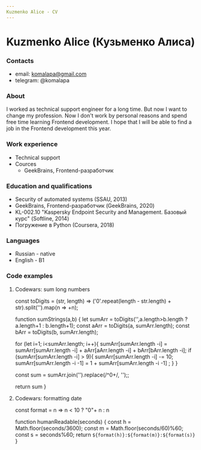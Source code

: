 ```yaml
---
Kuzmenko Alice - CV
---
```

# Kuzmenko Alice (Кузьменко Алиса)

### Contacts
- email: komalapa@gmail.com
- telegram: @komalapa

### About
I worked as technical support engineer for a long time. But now I want to change my profession. Now I don't work by personal reasons and spend free time learning Frontend development.
I hope that I will be able to find a job in the Frontend development this year.

### Work experience
- Technical support 
- Cources
    - GeekBrains, Frontend-разработчик

### Education and qualifications
- Security of automated systems (SSAU, 2013)
- GeekBrains, Frontend-разработчик (GeekBrains, 2020)
- KL-002.10 "Kaspersky Endpoint Security and Management. Базовый курс" (Softline, 2014)
- Погружение в Python (Coursera, 2018)

### Languages
- Russian - native
- English - B1

### Code examples
1. Codewars: sum long numbers
    

    const toDigits = (str, length) => ('0'.repeat(length - str.length) + str).split('').map(n => +n);
    
    function sumStrings(a,b) { 
      let sumArr = toDigits('',a.length>b.length ? a.length+1 : b.length+1);
      const aArr = toDigits(a, sumArr.length);
      const bArr = toDigits(b, sumArr.length);
      
      for (let i=1; i<sumArr.length; i++){
        sumArr[sumArr.length -i] = sumArr[sumArr.length -i] + aArr[aArr.length -i] + bArr[bArr.length -i];
        if (sumArr[sumArr.length -i] > 9){
          sumArr[sumArr.length -i] -= 10;
          sumArr[sumArr.length -i -1] = 1 + sumArr[sumArr.length -i -1] ;
        }
      }
      
      const sum = sumArr.join('').replace(/^0+/, '');;
      
      return sum
    }

2. Codewars: formatting date


    const format = n => n < 10 ? "0"+ n : n
    
    function humanReadable(seconds) {
      const h = Math.floor(seconds/3600);
      const m = Math.floor(seconds/60)%60;
      const s = seconds%60;
      return `${format(h)}:${format(m)}:${format(s)}`
    }